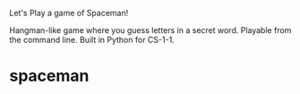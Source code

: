 Let's Play a game of Spaceman!

Hangman-like game where you guess letters in a secret word. Playable from the command line. Built in Python for CS-1-1. 
# spaceman
